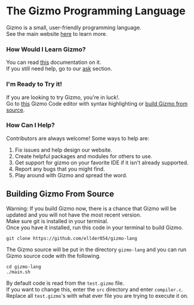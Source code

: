 # The Gizmo Programming Language
Gizmo is a small, user-friendly programming language.  
See the main website [here](https://ellder054.github.io/gizmolang/) to learn more.

### How Would I Learn Gizmo?
You can read [this](https://ellder054.github.io/gizmolang/docs.html) documentation on it.  
If you still need help, go to our [ask](https://ellder054.github.io/gizmolang/ask.html) section.

### I'm Ready to Try it!
If you are looking to try Gizmo, you're in luck!.  
Go to [this](https://ellder054.github.io/gizmolang/try_it.html) Gizmo Code editor with syntax highlighting or [build Gizmo from source](#-building-gizmo-from-source).

### How Can I Help?
Contributors are always welcome! Some ways to help are:  
1. Fix issues and help design our website.  
2. Create helpful packages and modules for others to use.  
3. Get support for gizmo on your favorite IDE if it isn't already supported.  
4. Report any bugs that you might find.  
5. Play around with Gizmo and spread the word.

## Building Gizmo From Source
Warning: If you build Gizmo now, there is a chance that Gizmo will be updated and you will not have the most recent version.  
Make sure git is installed in your terminal.  
Once you have it installed, run this code in your terminal to build Gizmo.

```shell
git clone https://github.com/ellder054/gizmo-lang
```

The Gizmo source will be put in the directory `gizmo-lang` and you can run Gizmo source code with the following.
```shell
cd gizmo-lang
./main.sh
```
By default code is read from the `test.gizmo` file.  
If you want to change this, enter the `src` directory and enter `compiler.c`.  
Replace all `test.gizmo`'s with what ever file you are trying to execute it on.
